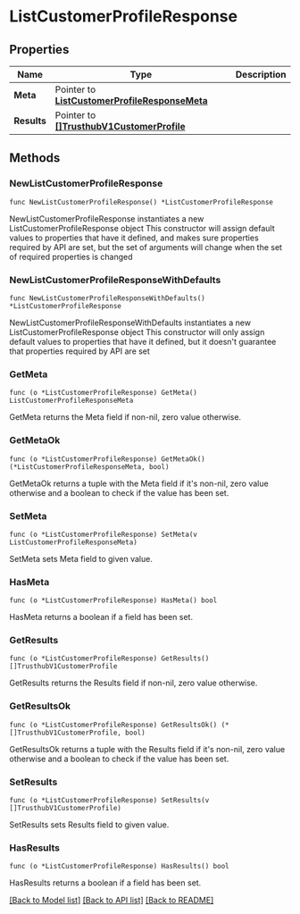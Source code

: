# ListCustomerProfileResponse

## Properties

Name | Type | Description
------------ | ------------- | -------------
**Meta** | Pointer to [**ListCustomerProfileResponseMeta**](ListCustomerProfileResponse_meta.md) |  | [optional] 
**Results** | Pointer to [**[]TrusthubV1CustomerProfile**](TrusthubV1CustomerProfile.md) |  | [optional] 

## Methods

### NewListCustomerProfileResponse

`func NewListCustomerProfileResponse() *ListCustomerProfileResponse`

NewListCustomerProfileResponse instantiates a new ListCustomerProfileResponse object
This constructor will assign default values to properties that have it defined,
and makes sure properties required by API are set, but the set of arguments
will change when the set of required properties is changed

### NewListCustomerProfileResponseWithDefaults

`func NewListCustomerProfileResponseWithDefaults() *ListCustomerProfileResponse`

NewListCustomerProfileResponseWithDefaults instantiates a new ListCustomerProfileResponse object
This constructor will only assign default values to properties that have it defined,
but it doesn't guarantee that properties required by API are set

### GetMeta

`func (o *ListCustomerProfileResponse) GetMeta() ListCustomerProfileResponseMeta`

GetMeta returns the Meta field if non-nil, zero value otherwise.

### GetMetaOk

`func (o *ListCustomerProfileResponse) GetMetaOk() (*ListCustomerProfileResponseMeta, bool)`

GetMetaOk returns a tuple with the Meta field if it's non-nil, zero value otherwise
and a boolean to check if the value has been set.

### SetMeta

`func (o *ListCustomerProfileResponse) SetMeta(v ListCustomerProfileResponseMeta)`

SetMeta sets Meta field to given value.

### HasMeta

`func (o *ListCustomerProfileResponse) HasMeta() bool`

HasMeta returns a boolean if a field has been set.

### GetResults

`func (o *ListCustomerProfileResponse) GetResults() []TrusthubV1CustomerProfile`

GetResults returns the Results field if non-nil, zero value otherwise.

### GetResultsOk

`func (o *ListCustomerProfileResponse) GetResultsOk() (*[]TrusthubV1CustomerProfile, bool)`

GetResultsOk returns a tuple with the Results field if it's non-nil, zero value otherwise
and a boolean to check if the value has been set.

### SetResults

`func (o *ListCustomerProfileResponse) SetResults(v []TrusthubV1CustomerProfile)`

SetResults sets Results field to given value.

### HasResults

`func (o *ListCustomerProfileResponse) HasResults() bool`

HasResults returns a boolean if a field has been set.


[[Back to Model list]](../README.md#documentation-for-models) [[Back to API list]](../README.md#documentation-for-api-endpoints) [[Back to README]](../README.md)



